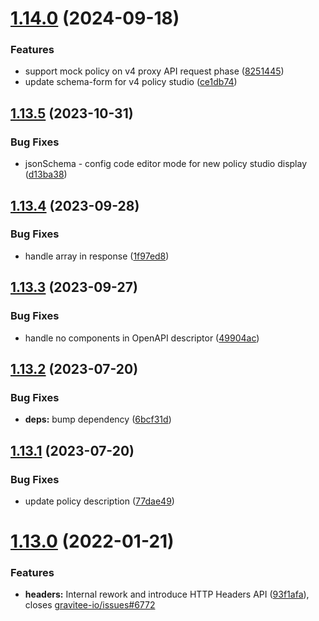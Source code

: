 # [1.14.0](https://github.com/gravitee-io/gravitee-policy-mock/compare/1.13.5...1.14.0) (2024-09-18)


### Features

* support mock policy on v4 proxy API request phase ([8251445](https://github.com/gravitee-io/gravitee-policy-mock/commit/825144534bc16c1d21218453b9dc1f6f471f5b43))
* update schema-form for v4 policy studio ([ce1db74](https://github.com/gravitee-io/gravitee-policy-mock/commit/ce1db7436ebaa193d847623397fcf17bbfc95987))

## [1.13.5](https://github.com/gravitee-io/gravitee-policy-mock/compare/1.13.4...1.13.5) (2023-10-31)


### Bug Fixes

* jsonSchema - config code editor mode for new policy studio display ([d13ba38](https://github.com/gravitee-io/gravitee-policy-mock/commit/d13ba389ae7138f570e63efde848a72a23c40de2))

## [1.13.4](https://github.com/gravitee-io/gravitee-policy-mock/compare/1.13.3...1.13.4) (2023-09-28)


### Bug Fixes

* handle array in response ([1f97ed8](https://github.com/gravitee-io/gravitee-policy-mock/commit/1f97ed82538fa162254762e3aad76507b0eb15df))

## [1.13.3](https://github.com/gravitee-io/gravitee-policy-mock/compare/1.13.2...1.13.3) (2023-09-27)


### Bug Fixes

* handle no components in OpenAPI descriptor ([49904ac](https://github.com/gravitee-io/gravitee-policy-mock/commit/49904acccec6e668a0448475416ad36ab4198085))

## [1.13.2](https://github.com/gravitee-io/gravitee-policy-mock/compare/1.13.1...1.13.2) (2023-07-20)


### Bug Fixes

* **deps:** bump dependency ([6bcf31d](https://github.com/gravitee-io/gravitee-policy-mock/commit/6bcf31d487ada2ec797e5f8c3a456490e7b718eb))

## [1.13.1](https://github.com/gravitee-io/gravitee-policy-mock/compare/1.13.0...1.13.1) (2023-07-20)


### Bug Fixes

* update policy description ([77dae49](https://github.com/gravitee-io/gravitee-policy-mock/commit/77dae49cc792dcbdb2ce56d8f9e838a35be9a23f))

# [1.13.0](https://github.com/gravitee-io/gravitee-policy-mock/compare/1.12.0...1.13.0) (2022-01-21)


### Features

* **headers:** Internal rework and introduce HTTP Headers API ([93f1afa](https://github.com/gravitee-io/gravitee-policy-mock/commit/93f1afa3fdc207a9248e957fccaf26f0f3296902)), closes [gravitee-io/issues#6772](https://github.com/gravitee-io/issues/issues/6772)

